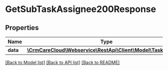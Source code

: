 # GetSubTaskAssignee200Response

## Properties
Name | Type | Description | Notes
------------ | ------------- | ------------- | -------------
**data** | [**\CrmCareCloud\Webservice\RestApi\Client\Model\TaskAssignee**](TaskAssignee.md) |  | [optional] 

[[Back to Model list]](../../README.md#documentation-for-models) [[Back to API list]](../../README.md#documentation-for-api-endpoints) [[Back to README]](../../README.md)

